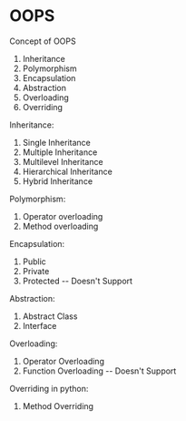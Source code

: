 # OOPS

Concept of OOPS
1. Inheritance
2. Polymorphism
3. Encapsulation
4. Abstraction
5. Overloading
6. Overriding


Inheritance: 

1. Single Inheritance
2. Multiple Inheritance
3. Multilevel Inheritance
4. Hierarchical Inheritance
5. Hybrid Inheritance

Polymorphism:

1. Operator overloading
2. Method overloading

Encapsulation:

1. Public
2. Private
3. Protected -- Doesn't Support 

Abstraction:

1. Abstract Class
2. Interface

Overloading:

1. Operator Overloading
2. Function Overloading -- Doesn't Support 

Overriding in python:

1. Method Overriding
